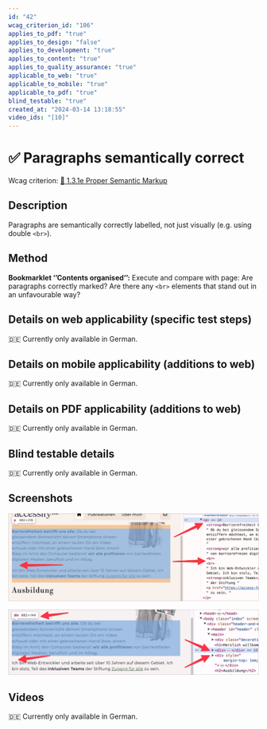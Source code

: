 ```yaml
---
id: "42"
wcag_criterion_id: "106"
applies_to_pdf: "true"
applies_to_design: "false"
applies_to_development: "true"
applies_to_content: "true"
applies_to_quality_assurance: "true"
applicable_to_web: "true"
applicable_to_mobile: "true"
applicable_to_pdf: "true"
blind_testable: "true"
created_at: "2024-03-14 13:18:55"
video_ids: "[10]"
---
```


# ✅ Paragraphs semantically correct

Wcag criterion: [📜 1.3.1e Proper Semantic Markup](..)

## Description

Paragraphs are semantically correctly labelled, not just visually (e.g. using double `<br>`).

## Method

**Bookmarklet ‘’Contents organised‘’:** Execute and compare with page: Are paragraphs correctly marked? Are there any `<br>` elements that stand out in an unfavourable way?

## Details on web applicability (specific test steps)

🇩🇪 Currently only available in German.

## Details on mobile applicability (additions to web)

🇩🇪 Currently only available in German.

## Details on PDF applicability (additions to web)

🇩🇪 Currently only available in German.

## Blind testable details

🇩🇪 Currently only available in German.

## Screenshots

![Absatz mit doppelten BR vorgegaukelt](images/absatz-mit-doppelten-br-vorgegaukelt.png)

![Absätze nur als DIV formatiert](images/abstze-nur-als-div-formatiert.png)

## Videos

🇩🇪 Currently only available in German.

